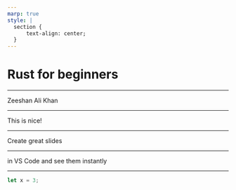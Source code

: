 ```yaml
---
marp: true
style: |
  section {
      text-align: center;
  }
---
```


# Rust for beginners

---

Zeeshan Ali Khan

---

This is nice!

---

Create great slides

---

in VS Code and see them instantly

---

```rust
let x = 3;
```
